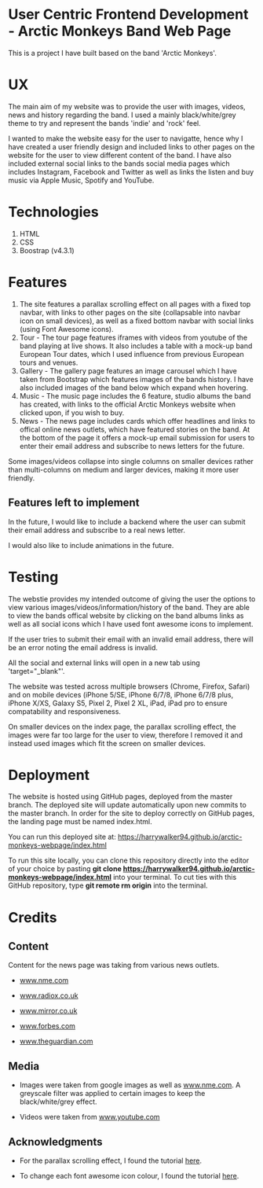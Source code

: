 # User Centric Frontend Development - Arctic Monkeys Band Web Page

This is a project I have built based on the band 'Arctic Monkeys'.

# UX

The main aim of my website was to provide the user with images, videos, news and history regarding the band. I used a mainly black/white/grey theme to try and represent the bands 'indie' and 'rock' feel.

I wanted to make the website easy for the user to navigatte, hence why I have created a user friendly design and included links to other pages on the website for the user to view different content of the band. I have also included external social links to the bands social media pages which includes Instagram, Facebook and Twitter as well as links the listen and buy music via Apple Music, Spotify and YouTube.

# Technologies
1. HTML
2. CSS
3. Boostrap (v4.3.1)

# Features
1. The site features a parallax scrolling effect on all pages with a fixed top navbar, with links to other pages on the site (collapsable into navbar icon on small devices), as well as a fixed bottom navbar with social links (using Font Awesome icons).
2. Tour - The tour page features iframes with videos from youtube of the band playing at live shows. It also includes a table with a mock-up band European Tour dates, which I used influence from previous European tours and venues.
3. Gallery - The gallery page features an image carousel which I have taken from Bootstrap which features images of the bands history. I have also included images of the band below which expand when hovering.
4. Music - The music page includes the 6 feature, studio albums the band has created, with links to the official Arctic Monkeys website when clicked upon, if you wish to buy.
5. News - The news page includes cards which offer headlines and links to offical online news outlets, which have featured stories on the band. At the bottom of the page it offers a mock-up email submission for users to enter their email address and subscribe to news letters for the future.

Some images/videos collapse into single columns on smaller devices rather than multi-columns on medium and larger devices, making it more user friendly.

## Features left to implement
In the future, I would like to include a backend where the user can submit their email address and subscribe to a real news letter.

I would also like to include animations in the future.

# Testing 
The webstie provides my intended outcome of giving the user the options to view various images/videos/information/history of the band. They are able to view the bands offical website by clicking on the band albums links as well as all social icons which I have used font awesome icons to implement. 

If the user tries to submit their email with an invalid email address, there will be an error noting the email address is invalid.

All the social and external links will open in a new tab using 'target="_blank"'.

The website was tested across multiple browsers (Chrome, Firefox, Safari) and on mobile devices (iPhone 5/SE, iPhone 6/7/8, iPhone 6/7/8 plus, iPhone X/XS, Galaxy S5, Pixel 2, Pixel 2 XL, iPad, iPad pro to ensure compatability and responsiveness. 

On smaller devices on the index page, the parallax scrolling effect, the images were far too large for the user to view, therefore I removed it and instead used images which fit the screen on smaller devices.

# Deployment
The website is hosted using GitHub pages, deployed from the master branch. The deployed site will update automatically upon new commits to the master branch. In order for the site to deploy correctly on GitHub pages, the landing page must be named index.html.

You can run this deployed site at: https://harrywalker94.github.io/arctic-monkeys-webpage/index.html

To run  this site locally, you can clone this repository directly into the editor of your choice by pasting __git clone https://harrywalker94.github.io/arctic-monkeys-webpage/index.html__ into your terminal. To cut ties with this GitHub repository, type __git remote rm origin__ into the terminal.

#  Credits

## Content
Content for the news page was taking from various news outlets.

- www.nme.com

- www.radiox.co.uk

- www.mirror.co.uk

- www.forbes.com

- www.theguardian.com

## Media
- Images were taken from google images as well as www.nme.com. A greyscale filter was applied to certain images to keep the black/white/grey effect.

- Videos were taken from www.youtube.com

## Acknowledgments
- For the parallax scrolling effect, I found the tutorial [here](https://www.w3schools.com/howto/howto_css_parallax.asp).

- To change each font awesome icon colour, I found the tutorial [here](https://www.w3schools.com/cssref/sel_nth-child.asp).






